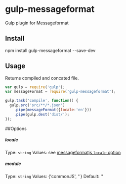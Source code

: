 gulp-messageformat
==================

Gulp plugin for Messageformat

## Install

npm install gulp-messageformat --save-dev

## Usage

Returns compiled and concated file.

```javascript
var gulp = require('gulp');
var messageFormat = require('gulp-messageformat');

gulp.task('compile', function() {
  gulp.src('src/**/*.json')
    .pipe(messageFormat({locale:'en'}))
    .pipe(gulp.dest('dist/');
});
```
##Options

##### locale

Type: `string`
Values: see [messageformatjs `locale` option](https://github.com/SlexAxton/messageformat.js)

##### module

Type: `string`
Values: {'commonJS', ''}
Default: ''